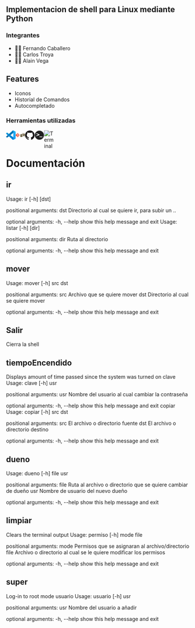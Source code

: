 ## Implementacion de shell para Linux mediante Python
### Integrantes
- 🙋‍♂️ Fernando Caballero
- 🙋‍♂️ Carlos Troya
- 🙋‍♂️ Alain Vega
## Features
 - Iconos
 - Historial de Comandos
 - Autocompletado

### Herramientas utilizadas
<img align="left" alt="Visual Studio Code" width="26px" src="https://raw.githubusercontent.com/github/explore/80688e429a7d4ef2fca1e82350fe8e3517d3494d/topics/visual-studio-code/visual-studio-code.png" />
<img align="left" alt="Git" width="26px" src="https://raw.githubusercontent.com/github/explore/80688e429a7d4ef2fca1e82350fe8e3517d3494d/topics/git/git.png" />
<img align="left" alt="GitHub" width="26px" src="https://raw.githubusercontent.com/github/explore/78df643247d429f6cc873026c0622819ad797942/topics/github/github.png" />
<img align="left" alt="Terminal" width="26px" src="https://raw.githubusercontent.com/github/explore/80688e429a7d4ef2fca1e82350fe8e3517d3494d/topics/terminal/terminal.png" />
<img align="left" alt="Terminal" width="26px" src="https://i.pinimg.com/736x/2f/9c/11/2f9c11f9e55efbf1791f12c06d60729b.jpg" />
<br />
<br />

# Documentación
## ir
Usage: ir [-h] [dst]

positional arguments:
  dst         Directorio al cual se quiere ir, para subir un ..

optional arguments:
  -h, --help  show this help message and exit
Usage: listar [-h] [dir]

positional arguments:
  dir         Ruta al directorio

optional arguments:
  -h, --help  show this help message and exit
## mover
Usage: mover [-h] src dst

positional arguments:
  src         Archivo que se quiere mover
  dst         Directorio al cual se quiere mover

optional arguments:
  -h, --help  show this help message and exit
## Salir 
  Cierra la shell

## tiempoEncendido
   Displays amount of time passed since the system was turned on
clave
Usage: clave [-h] usr

positional arguments:
  usr         Nombre del usuario al cual cambiar la contraseña

optional arguments:
  -h, --help  show this help message and exit
copiar
Usage: copiar [-h] src dst

positional arguments:
  src         El archivo o directorio fuente
  dst         El archivo o directorio destino

optional arguments:
  -h, --help  show this help message and exit
## dueno
Usage: dueno [-h] file usr

positional arguments:
  file        Ruta al archivo o directorio que se quiere cambiar de dueño
  usr         Nombre de usuario del nuevo dueño

optional arguments:
  -h, --help  show this help message and exit
## limpiar
   Clears the terminal output
Usage: permiso [-h] mode file

positional arguments:
  mode        Permisos que se asignaran al archivo/directorio
  file        Archivo o directorio al cual se le quiere modificar los permisos

optional arguments:
  -h, --help  show this help message and exit
## super
Log-in to root mode
usuario
Usage: usuario [-h] usr

positional arguments:
  usr         Nombre del usuario a añadir

optional arguments:
  -h, --help  show this help message and exit
